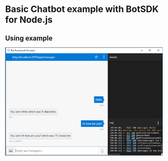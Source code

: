 # Basic Chatbot example with BotSDK for Node.js

## Using example
![enter image description here](https://github.com/fabioono25/BotBuilderSDKCSharp/blob/master/botsharp.PNG)
